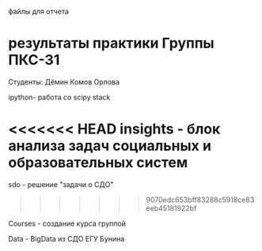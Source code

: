 файлы для отчета 

результаты практики Группы ПКС-31 
========================
Студенты: Дёмин Комов  Орлова

ipython- работа co scipy stack

<<<<<<< HEAD
insights - блок анализа задач социальных и образовательных систем
=======
sdo - решение "задачи о СДО"
>>>>>>> 9070edc653bff83288c5918ce83eeb45181922bf

Courses - создание курса группой

Data - BigData из СДО ЕГУ Бунина
